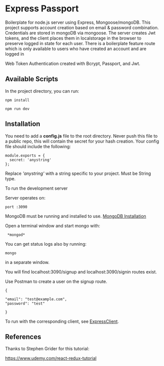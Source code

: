 # Express Passport

Boilerplate for node.js server using Express, Mongoose/mongoDB. This project supports account creation based on email & password combination. Credentials are stored in mongoDB via mongoose. The server creates Jwt tokens, and the client places them in localstorage in the browser to preserve logged in state for each user. There is a boilerplate feature route which is only available to users who have created an account and are logged in

Web Token Authentication created with Bcrypt, Passport, and Jwt.

## Available Scripts

In the project directory, you can run:

```
npm install
```

```
npm run dev
```

## Installation

You need to add a **config.js** file to the root directory. Never push this file to a public repo, this will contain the secret for your hash creation. Your config file should include the following:

```
module.exports = {
  secret: 'anystring'
};
```

Replace _'anystring'_ with a string specific to your project. Must be String type.

To run the development server

Server operates on:

```
port :3090
```

MongoDB must be running and installed to use. [MongoDB Installation](https://docs.mongodb.com/manual/installation/)

Open a terminal window and start mongo with:

```
 *mongod*
```

You can get status logs also by running:

```
mongo
```

in a separate window.

You will find localhost:3090/signup and localhost:3090/signin routes exist.

Use Postman to create a user on the signup route.

```
{

"email": "test@example.com",
"password": "test"

}
```

To run with the corresponding client, see [ExpressClient](https://github.com/NCMoseley/ExpressClient).

## References

Thanks to Stephen Grider for this tutorial:

https://www.udemy.com/react-redux-tutorial
